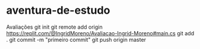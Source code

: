 # aventura-de-estudo
Avaliações 
git init
git remote add origin https://replit.com/@IngridMoreno/Avaliacao-Ingrid-Moreno#main.cs
git add .
git commit -m "primeiro commit"
git push origin master
